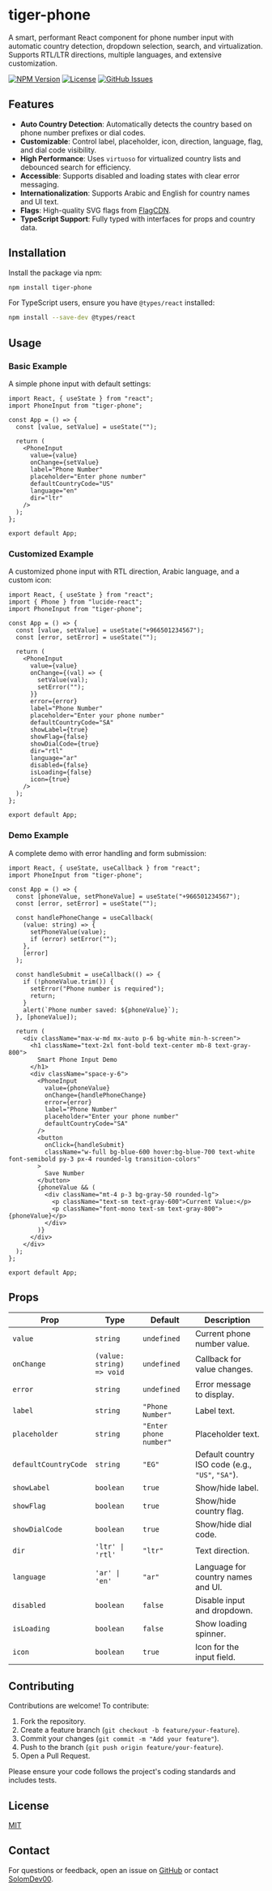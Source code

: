 # tiger-phone

A smart, performant React component for phone number input with automatic country detection, dropdown selection, search, and virtualization. Supports RTL/LTR directions, multiple languages, and extensive customization.

[![NPM Version](https://img.shields.io/npm/v/tiger-phone)](https://www.npmjs.com/package/tiger-phone)
[![License](https://img.shields.io/npm/l/tiger-phone)](https://github.com/SolomDev00/tiger-phone/blob/main/LICENSE)
[![GitHub Issues](https://img.shields.io/github/issues/SolomDev00/tiger-phone)](https://github.com/SolomDev00/tiger-phone/issues)

## Features

- **Auto Country Detection**: Automatically detects the country based on phone number prefixes or dial codes.
- **Customizable**: Control label, placeholder, icon, direction, language, flag, and dial code visibility.
- **High Performance**: Uses `virtuoso` for virtualized country lists and debounced search for efficiency.
- **Accessible**: Supports disabled and loading states with clear error messaging.
- **Internationalization**: Supports Arabic and English for country names and UI text.
- **Flags**: High-quality SVG flags from [FlagCDN](https://flagcdn.com).
- **TypeScript Support**: Fully typed with interfaces for props and country data.

## Installation

Install the package via npm:

```bash
npm install tiger-phone
```

For TypeScript users, ensure you have `@types/react` installed:

```bash
npm install --save-dev @types/react
```

## Usage

### Basic Example

A simple phone input with default settings:

```tsx
import React, { useState } from "react";
import PhoneInput from "tiger-phone";

const App = () => {
  const [value, setValue] = useState("");

  return (
    <PhoneInput
      value={value}
      onChange={setValue}
      label="Phone Number"
      placeholder="Enter phone number"
      defaultCountryCode="US"
      language="en"
      dir="ltr"
    />
  );
};

export default App;
```

### Customized Example

A customized phone input with RTL direction, Arabic language, and a custom icon:

```tsx
import React, { useState } from "react";
import { Phone } from "lucide-react";
import PhoneInput from "tiger-phone";

const App = () => {
  const [value, setValue] = useState("+966501234567");
  const [error, setError] = useState("");

  return (
    <PhoneInput
      value={value}
      onChange={(val) => {
        setValue(val);
        setError("");
      }}
      error={error}
      label="Phone Number"
      placeholder="Enter your phone number"
      defaultCountryCode="SA"
      showLabel={true}
      showFlag={false}
      showDialCode={true}
      dir="rtl"
      language="ar"
      disabled={false}
      isLoading={false}
      icon={true}
    />
  );
};

export default App;
```

### Demo Example

A complete demo with error handling and form submission:

```tsx
import React, { useState, useCallback } from "react";
import PhoneInput from "tiger-phone";

const App = () => {
  const [phoneValue, setPhoneValue] = useState("+966501234567");
  const [error, setError] = useState("");

  const handlePhoneChange = useCallback(
    (value: string) => {
      setPhoneValue(value);
      if (error) setError("");
    },
    [error]
  );

  const handleSubmit = useCallback(() => {
    if (!phoneValue.trim()) {
      setError("Phone number is required");
      return;
    }
    alert(`Phone number saved: ${phoneValue}`);
  }, [phoneValue]);

  return (
    <div className="max-w-md mx-auto p-6 bg-white min-h-screen">
      <h1 className="text-2xl font-bold text-center mb-8 text-gray-800">
        Smart Phone Input Demo
      </h1>
      <div className="space-y-6">
        <PhoneInput
          value={phoneValue}
          onChange={handlePhoneChange}
          error={error}
          label="Phone Number"
          placeholder="Enter your phone number"
          defaultCountryCode="SA"
        />
        <button
          onClick={handleSubmit}
          className="w-full bg-blue-600 hover:bg-blue-700 text-white font-semibold py-3 px-4 rounded-lg transition-colors"
        >
          Save Number
        </button>
        {phoneValue && (
          <div className="mt-4 p-3 bg-gray-50 rounded-lg">
            <p className="text-sm text-gray-600">Current Value:</p>
            <p className="font-mono text-sm text-gray-800">{phoneValue}</p>
          </div>
        )}
      </div>
    </div>
  );
};

export default App;
```

## Props

| Prop                 | Type                      | Default                | Description                                      |
| -------------------- | ------------------------- | ---------------------- | ------------------------------------------------ |
| `value`              | `string`                  | `undefined`            | Current phone number value.                      |
| `onChange`           | `(value: string) => void` | `undefined`            | Callback for value changes.                      |
| `error`              | `string`                  | `undefined`            | Error message to display.                        |
| `label`              | `string`                  | `"Phone Number"`       | Label text.                                      |
| `placeholder`        | `string`                  | `"Enter phone number"` | Placeholder text.                                |
| `defaultCountryCode` | `string`                  | `"EG"`                 | Default country ISO code (e.g., `"US"`, `"SA"`). |
| `showLabel`          | `boolean`                 | `true`                 | Show/hide label.                                 |
| `showFlag`           | `boolean`                 | `true`                 | Show/hide country flag.                          |
| `showDialCode`       | `boolean`                 | `true`                 | Show/hide dial code.                             |
| `dir`                | `'ltr' \| 'rtl'`          | `"ltr"`                | Text direction.                                  |
| `language`           | `'ar' \| 'en'`            | `"ar"`                 | Language for country names and UI.               |
| `disabled`           | `boolean`                 | `false`                | Disable input and dropdown.                      |
| `isLoading`          | `boolean`                 | `false`                | Show loading spinner.                            |
| `icon`               | `boolean`                 | `true`                 | Icon for the input field.                        |

## Contributing

Contributions are welcome! To contribute:

1. Fork the repository.
2. Create a feature branch (`git checkout -b feature/your-feature`).
3. Commit your changes (`git commit -m "Add your feature"`).
4. Push to the branch (`git push origin feature/your-feature`).
5. Open a Pull Request.

Please ensure your code follows the project's coding standards and includes tests.

## License

[MIT](https://github.com/SolomDev00/tiger-phone/blob/main/LICENSE)

## Contact

For questions or feedback, open an issue on [GitHub](https://github.com/SolomDev00/tiger-phone/issues) or contact [SolomDev00](mailto:solomdev0@gmail.com).
